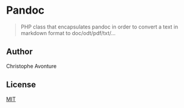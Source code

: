 
# Pandoc

> PHP class that encapsulates pandoc in order to convert a text in markdown format to doc/odt/pdf/txt/…

## Author

Christophe Avonture

## License

[MIT](LICENSE)
